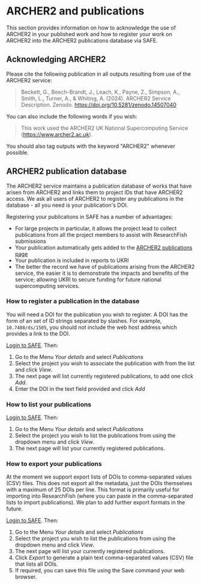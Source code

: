 # ARCHER2 and publications

This section provides information on how to acknowledge the use of ARCHER2 in your published work and
how to register your work on ARCHER2 into the ARCHER2 publications database via SAFE.

## Acknowledging ARCHER2

Please cite the following publication in all outputs resulting from use of the ARCHER2 service:

> Beckett, G., Beech-Brandt, J., Leach, K., Payne, Z., Simpson, A., Smith, L., Turner, A., & Whiting, A. (2024). ARCHER2 Service Description. Zenodo. https://doi.org/10.5281/zenodo.14507040

You can also include the following words if you wish:

> This work used the ARCHER2 UK National Supercomputing Service (https://www.archer2.ac.uk).

You should also tag outputs with the keyword "ARCHER2" whenever possible.

## ARCHER2 publication database

The ARCHER2 service maintains a publication database of works that have arisen from ARCHER2 and
links them to project IDs that have ARCHER2 access. We ask all users of ARCHER2 to register any
publications in the database - all you need is your publication's DOI.

Registering your publications in SAFE has a number of advantages:

 - For large projects in particular, it allows the project lead to collect publications from all
   the project members to assist with ResearchFish submissions
 - Your publication automatically gets added to the [ARCHER2 publications page](https://www.archer2.ac.uk/research/publications/)
 - Your publication is included in reports to UKRI
 - The better the record we have of publications arising from the ARCHER2 service, the easier it
   is to demonstrate the impacts and benefits of the service; allowing UKRI to secure funding for
   future national supercomputing services.

### How to register a publication in the database

You will need a DOI for the publication you wish to register. A DOI 
has the form of an set of ID strings separated by slashes. For example,
`10.7488/ds/1505`, you should not include the web host address which
provides a link to the DOI.

[Login to SAFE](https://safe.epcc.ed.ac.uk). Then:

1. Go to the Menu *Your details* and select *Publications* 
2. Select the project you wish to associate the publication with from the list and click *View*.
3. The next page will list currently registered publications, to add one click *Add*.
4. Enter the DOI in the text field provided and click *Add*

### How to list your publications

[Login to SAFE](https://safe.epcc.ed.ac.uk). Then:

1. Go to the Menu *Your details* and select *Publications* 
2. Select the project you wish to list the publications from using the dropdown menu and click *View*.
3. The next page will list your currently registered publications.

### How to export your publications

At the moment we support export lists of DOIs to comma-separated values (CSV) files. This
does not export all the metadata, just the DOIs themselves with a maximum of 25 DOIs per line.
This format is primarily useful for importing into ResearchFish (where you can paste in the
comma-separated lists to import publications). We plan to add further export formats in the future.

[Login to SAFE](https://safe.epcc.ed.ac.uk). Then:

1. Go to the Menu *Your details* and select *Publications* 
2. Select the project you wish to list the publications from using the dropdown menu and click *View*.
3. The next page will list your currently registered publications.
4. Click *Export* to generate a plain text comma-separated values (CSV)   file that lists all DOIs.
5. If required, you can save this file using the Save command your web browser.
